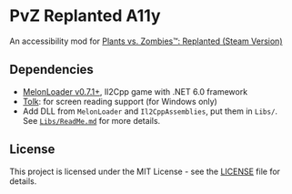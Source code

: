# PvZ Replanted A11y

An accessibility mod for
[Plants vs. Zombies™: Replanted (Steam Version)](https://store.steampowered.com/app/3654560/_/)

## Dependencies

- [MelonLoader v0.7.1+](https://melonwiki.xyz/), Il2Cpp game with .NET 6.0 framework
- [Tolk](https://github.com/sig-a11y/tolk): for screen reading support (for Windows only)
- Add DLL from `MelonLoader` and `Il2CppAssemblies`, put them in `Libs/`.  
    See [`Libs/ReadMe.md`](Libs/ReadMe.md) for more details.

## License

This project is licensed under the MIT License - see the [LICENSE](LICENSE) file for details.
